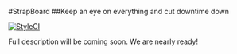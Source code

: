 #StrapBoard
##Keep an eye on everything and cut downtime down

[![StyleCI](https://styleci.io/repos/93790681/shield?branch=master)](https://styleci.io/repos/93790681)

Full description will be coming soon. We are nearly ready!
